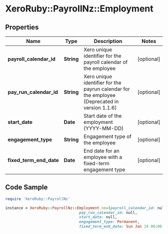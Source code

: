 # XeroRuby::PayrollNz::Employment

## Properties

Name | Type | Description | Notes
------------ | ------------- | ------------- | -------------
**payroll_calendar_id** | **String** | Xero unique identifier for the payroll calendar of the employee | [optional] 
**pay_run_calendar_id** | **String** | Xero unique identifier for the payrun calendar for the employee (Deprecated in version 1.1.6) | [optional] 
**start_date** | **Date** | Start date of the employment (YYYY-MM-DD) | [optional] 
**engagement_type** | **String** | Engagement type of the employee | [optional] 
**fixed_term_end_date** | **Date** | End date for an employee with a fixed-term engagement type | [optional] 

## Code Sample

```ruby
require 'XeroRuby::PayrollNz'

instance = XeroRuby::PayrollNz::Employment.new(payroll_calendar_id: null,
                                 pay_run_calendar_id: null,
                                 start_date: null,
                                 engagement_type: Permanent,
                                 fixed_term_end_date: Sun Jan 19 00:00:00 GMT 2020)
```


